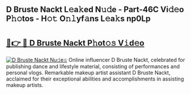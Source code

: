 ## D Bruste Nackt L𝚎a𝚔ed N𝚞𝚍e - Part-46C Vi𝚍𝚎o P𝚑𝚘tos - H𝚘𝚝 O𝚗𝚕yf𝚊ns L𝚎a𝚔s np0Lp

# <h2><a href="http://kf8g4b.oniu.top/?m=D+Bruste+Nackt">🔗👉 🔴 D Bruste Nackt P𝚑ot𝚘𝚜 V𝚒d𝚎o</a></h2>

[![D Bruste Nackt Nu𝚍e𝚜](https://i.imgur.com/0qMVB7G.gif)](http://kf8g4b.oniu.top/?m=D+Bruste+Nackt)
Online influencer D Bruste Nackt, celebrated for publishing dance and lifestyle material, consisting of performances and personal vlogs. Remarkable makeup artist assistant D Bruste Nackt, acclaimed for their exceptional abilities and accomplishments in assisting makeup artists.  
